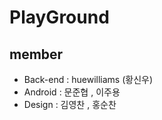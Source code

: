PlayGround
=================
## member
* Back-end : huewilliams (황신우)
* Android : 문준협 , 이주용
* Design : 김영찬 , 홍순찬